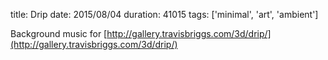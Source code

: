 title: Drip
date: 2015/08/04
duration: 41015
tags: ['minimal', 'art', 'ambient']

Background music for [http://gallery.travisbriggs.com/3d/drip/](http://gallery.travisbriggs.com/3d/drip/)

